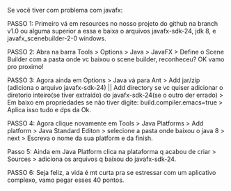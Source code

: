 Se você tiver com problema com javafx:

PASSO 1:
Primeiro vá em resources  no nosso projeto do github na branch v1.0 ou alguma superior a essa e baixa o arquivos javafx-sdk-24, jdk 8, e javafx_scenebuilder-2-0 windows.

PASSO 2:
Abra na barra Tools > Options > Java > JavaFX > Define o Scene Builder com a pasta onde vc baixou o scene builder, reconheceu? OK vamo pro proximo!

PASSO 3:
Agora ainda em Options > Java vá para Ant >  Add jar/zip (adiciona o arquivo javafx-sdk-24) || Add directory se vc quiser adicionar o diretorio inteiro(se tiver extraído) do javafx-sdk-24(se o outro der errado) > Em baixo em propriedades se não tiver digite: build.compiler.emacs=true > Aplica isso tudo e dps da Ok.

PASSO 4:
Agora clique novamente em Tools > Java Platforms > Add platform > Java Standard Editon > selecione a pasta onde baixou o java 8 > next > Escreva o nome da sua platform e da finish.

Passo 5:
Ainda em Java Platform clica na plataforma q acabou de criar > Sources > adiciona os arquivos q baixou do javafx-sdk-24.

PASSO 6:
Seja feliz, a vida é mt curta pra se estressar com um aplicativo complexo, vamo pegar esses 40 pontos.
